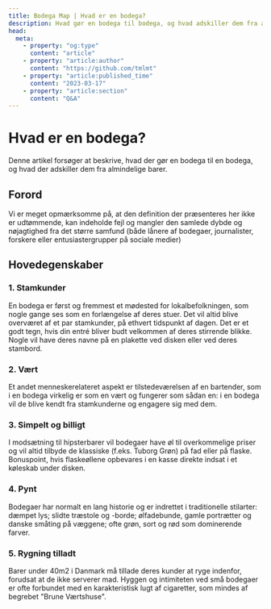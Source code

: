 ```yaml
---
title: Bodega Map | Hvad er en bodega?
description: Hvad gør en bodega til bodega, og hvad adskiller dem fra almindelige barer?
head:
  meta:
    - property: "og:type"
      content: "article"
    - property: "article:author"
      content: "https://github.com/tmlmt"
    - property: "article:published_time"
      content: "2023-03-17"
    - property: "article:section"
      content: "Q&A"
---
```


# Hvad er en bodega?

Denne artikel forsøger at beskrive, hvad der gør en bodega til en bodega, og hvad der adskiller dem fra almindelige barer.

## Forord

Vi er meget opmærksomme på, at den definition der præsenteres her ikke er udtømmende, kan indeholde fejl og mangler den samlede dybde og nøjagtighed fra det større samfund (både lånere af bodegaer, journalister, forskere eller entusiastergrupper på sociale medier)

## Hovedegenskaber

### 1. Stamkunder

En bodega er først og fremmest et mødested for lokalbefolkningen, som nogle gange ses som en forlængelse af deres stuer. Det vil altid blive overværet af et par stamkunder, på ethvert tidspunkt af dagen. Det er et godt tegn, hvis din entré bliver budt velkommen af deres stirrende blikke. Nogle vil have deres navne på en plakette ved disken eller ved deres stambord.

### 2. Vært

Et andet menneskerelateret aspekt er tilstedeværelsen af en bartender, som i en bodega virkelig er som en vært og fungerer som sådan en: i en bodega vil de blive kendt fra stamkunderne og engagere sig med dem.

### 3. Simpelt og billigt

I modsætning til hipsterbarer vil bodegaer have øl til overkommelige priser og vil altid tilbyde de klassiske (f.eks. Tuborg Grøn) på fad eller på flaske. Bonuspoint, hvis flaskeøllene opbevares i en kasse direkte indsat i et køleskab under disken.

### 4. Pynt

Bodegaer har normalt en lang historie og er indrettet i traditionelle stilarter: dæmpet lys; slidte træstole og -borde; ølfadebunde, gamle portrætter og danske småting på væggene; ofte grøn, sort og rød som dominerende farver.

### 5. Rygning tilladt

Barer under 40m2 i Danmark må tillade deres kunder at ryge indenfor, forudsat at de ikke serverer mad. Hyggen og intimiteten ved små bodegaer er ofte forbundet med en karakteristisk lugt af cigaretter, som mindes af begrebet "Brune Værtshuse".
